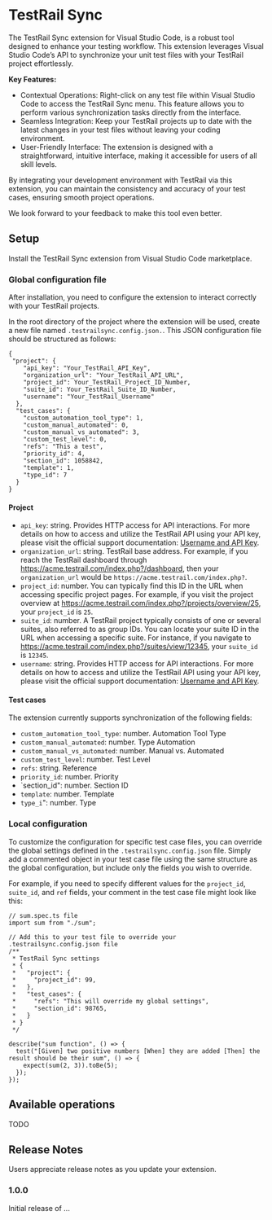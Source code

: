 # TestRail Sync

The TestRail Sync extension for Visual Studio Code, is a robust tool designed to enhance your testing workflow. This extension leverages Visual Studio Code’s API to synchronize your unit test files with your TestRail project effortlessly.

**Key Features:**

- Contextual Operations: Right-click on any test file within Visual Studio Code to access the TestRail Sync menu. This feature allows you to perform various synchronization tasks directly from the interface.
- Seamless Integration: Keep your TestRail projects up to date with the latest changes in your test files without leaving your coding environment.
- User-Friendly Interface: The extension is designed with a straightforward, intuitive interface, making it accessible for users of all skill levels.

By integrating your development environment with TestRail via this extension, you can maintain the consistency and accuracy of your test cases, ensuring smooth project operations.

We look forward to your feedback to make this tool even better.

## Setup

Install the TestRail Sync extension from Visual Studio Code marketplace.

### Global configuration file

After installation, you need to configure the extension to interact correctly with your TestRail projects.

In the root directory of the project where the extension will be used, create a new file named `.testrailsync.config.json.`. This JSON configuration file should be structured as follows:

```
{
 "project": {
    "api_key": "Your_TestRail_API_Key",
    "organization_url": "Your_TestRail_API_URL",
    "project_id": Your_TestRail_Project_ID_Number,
    "suite_id": Your_TestRail_Suite_ID_Number,
    "username": "Your_TestRail_Username"
  },
  "test_cases": {
    "custom_automation_tool_type": 1,
    "custom_manual_automated": 0,
    "custom_manual_vs_automated": 3,
    "custom_test_level": 0,
    "refs": "This a test",
    "priority_id": 4,
    "section_id": 1058842,
    "template": 1,
    "type_id": 7
  }
}
```

#### Project

- `api_key`: string. Provides HTTP access for API interactions. For more details on how to access and utilize the TestRail API using your API key, please visit the official support documentation: [Username and API Key](https://support.testrail.com/hc/en-us/articles/7077039051284-Accessing-the-TestRail-API#h_01J53NS432TJFBGHMFVVVEHPKQ:~:text=Username%20and%20API%20Key).
- `organization_url`: string. TestRail base address. For example, if you reach the TestRail dashboard through https://acme.testrail.com/index.php?/dashboard, then your `organization_url` would be `https://acme.testrail.com/index.php?`.
- `project_id`: number. You can typically find this ID in the URL when accessing specific project pages. For example, if you visit the project overview at https://acme.testrail.com/index.php?/projects/overview/25, your `project_id` is `25`.
- `suite_id`: number. A TestRail project typically consists of one or several suites, also referred to as group IDs. You can locate your suite ID in the URL when accessing a specific suite. For instance, if you navigate to https://acme.testrail.com/index.php?/suites/view/12345, your `suite_id` is `12345`.
- `username`: string. Provides HTTP access for API interactions. For more details on how to access and utilize the TestRail API using your API key, please visit the official support documentation: [Username and API Key](https://support.testrail.com/hc/en-us/articles/7077039051284-Accessing-the-TestRail-API#h_01J53NS432TJFBGHMFVVVEHPKQ:~:text=Username%20and%20API%20Key).

#### Test cases

The extension currently supports synchronization of the following fields:

- `custom_automation_tool_type`: number. Automation Tool Type
- `custom_manual_automated`: number. Type Automation
- `custom_manual_vs_automated`: number. Manual vs. Automated
- `custom_test_level`: number. Test Level
- `refs`: string. Reference
- `priority_id`: number. Priority
- `section_id": number. Section ID
- `template`: number. Template
- `type_i`": number. Type

### Local configuration

To customize the configuration for specific test case files, you can override the global settings defined in the `.testrailsync.config.json` file. Simply add a commented object in your test case file using the same structure as the global configuration, but include only the fields you wish to override.

For example, if you need to specify different values for the `project_id`, `suite_id`, and `ref` fields, your comment in the test case file might look like this:

```
// sum.spec.ts file
import sum from "./sum";

// Add this to your test file to override your .testrailsync.config.json file
/**
 * TestRail Sync settings
 * {
 *   "project": {
 *     "project_id": 99,
 *   },
 *   "test_cases": {
 *     "refs": "This will override my global settings",
 *     "section_id": 98765,
 *   }
 * }
 */

describe("sum function", () => {
  test("[Given] two positive numbers [When] they are added [Then] the result should be their sum", () => {
    expect(sum(2, 3)).toBe(5);
  });
});
```

## Available operations

TODO

## Release Notes

Users appreciate release notes as you update your extension.

### 1.0.0

Initial release of ...
